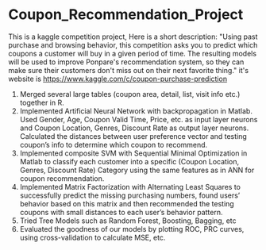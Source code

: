 # Coupon_Recommendation_Project

This is a kaggle competition project, Here is a short description: "Using past purchase and browsing behavior, this competition asks you to predict which coupons a customer will buy in a given period of time. The resulting models will be used to improve Ponpare's recommendation system, so they can make sure their customers don't miss out on their next favorite thing." it's website is https://www.kaggle.com/c/coupon-purchase-prediction

1. Merged several large tables (coupon area, detail, list, visit info etc.) together in R.
2. Implemented Artificial Neural Network with backpropagation in Matlab. Used Gender, Age, Coupon Valid Time, Price,
etc. as input layer neurons and Coupon Location, Genres, Discount Rate as output layer neurons. Calculated the distances
between user preference vector and testing coupon’s info to determine which coupon to recommend.
3. Implemented composite SVM with Sequential Minimal Optimization in Matlab to classify each customer into a specific
(Coupon Location, Genres, Discount Rate) Category using the same features as in ANN for coupon recommendation.
4. Implemented Matrix Factorization with Alternating Least Squares to successfully predict the missing purchasing numbers, found users’ behavior based on this
matrix and then recommended the testing coupons with small distances to each user’s behavior pattern.
5. Tried Tree Models such as Random Forest, Boosting, Bagging, etc
6. Evaluated the goodness of our models by plotting ROC, PRC curves, using cross-validation to calculate MSE, etc.
